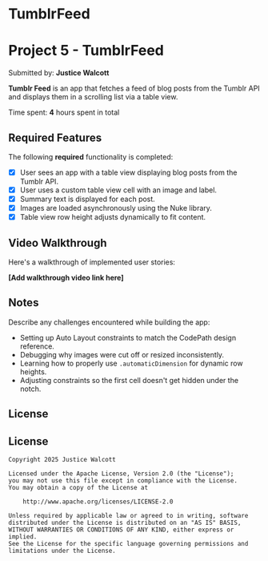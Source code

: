 # TumblrFeed
# Project 5 - TumblrFeed

Submitted by: **Justice Walcott**

**Tumblr Feed** is an app that fetches a feed of blog posts from the Tumblr API and displays them in a scrolling list via a table view.

Time spent: **4** hours spent in total

## Required Features

The following **required** functionality is completed:

- [x] User sees an app with a table view displaying blog posts from the Tumblr API.
- [x] User uses a custom table view cell with an image and label.
- [x] Summary text is displayed for each post.
- [x] Images are loaded asynchronously using the Nuke library.
- [x] Table view row height adjusts dynamically to fit content.

## Video Walkthrough

Here's a walkthrough of implemented user stories:

**[Add walkthrough video link here]**

## Notes

Describe any challenges encountered while building the app:

- Setting up Auto Layout constraints to match the CodePath design reference.
- Debugging why images were cut off or resized inconsistently.
- Learning how to properly use `.automaticDimension` for dynamic row heights.
- Adjusting constraints so the first cell doesn't get hidden under the notch.

## License
## License

    Copyright 2025 Justice Walcott

    Licensed under the Apache License, Version 2.0 (the "License");
    you may not use this file except in compliance with the License.
    You may obtain a copy of the License at

        http://www.apache.org/licenses/LICENSE-2.0

    Unless required by applicable law or agreed to in writing, software
    distributed under the License is distributed on an "AS IS" BASIS,
    WITHOUT WARRANTIES OR CONDITIONS OF ANY KIND, either express or implied.
    See the License for the specific language governing permissions and
    limitations under the License.

